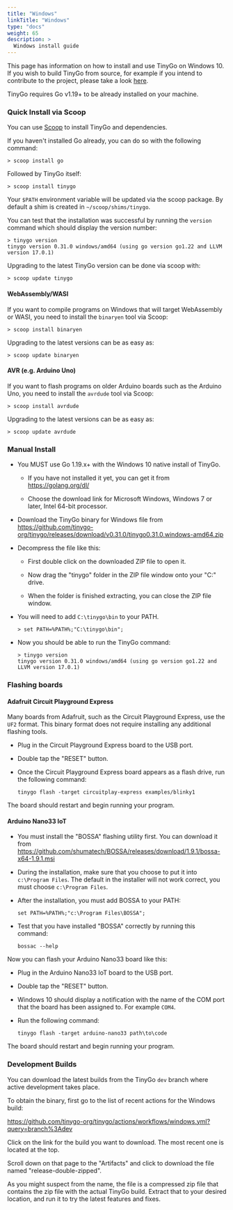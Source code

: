 ```yaml
---
title: "Windows"
linkTitle: "Windows"
type: "docs"
weight: 65
description: >
  Windows install guide
---
```


This page has information on how to install and use TinyGo on Windows 10. If you wish to build TinyGo from source, for example if you intend to contribute to the project, please take a look [here](../../../docs/guides/build).

TinyGo requires Go v1.19+ to be already installed on your machine.

### Quick Install via Scoop

You can use [Scoop](https://scoop.sh/) to install TinyGo and dependencies.

If you haven't installed Go already, you can do so with the following command:

```shell
> scoop install go
```

Followed by TinyGo itself:

```shell
> scoop install tinygo
```

Your `$PATH` environment variable will be updated via the scoop package. By default a shim is created in `~/scoop/shims/tinygo`.

You can test that the installation was successful by running the `version` command which should display the version number:

```shell
> tinygo version
tinygo version 0.31.0 windows/amd64 (using go version go1.22 and LLVM version 17.0.1)
```

Upgrading to the latest TinyGo version can be done via scoop with:

```shell
> scoop update tinygo
```

#### WebAssembly/WASI

If you want to compile programs on Windows that will target WebAssembly or WASI, you need to install the `binaryen` tool via Scoop:

```shell
> scoop install binaryen
```

Upgrading to the latest versions can be as easy as:

```shell
> scoop update binaryen
```

#### AVR (e.g. Arduino Uno)

If you want to flash programs on older Arduino boards such as the Arduino Uno, you need to install the `avrdude` tool via Scoop:

```shell
> scoop install avrdude
```

Upgrading to the latest versions can be as easy as:

```shell
> scoop update avrdude
```


### Manual Install

- You MUST use Go 1.19.x+ with the Windows 10 native install of TinyGo.

    - If you have not installed it yet, you can get it from https://golang.org/dl/

    - Choose the download link for Microsoft Windows, Windows 7 or later, Intel 64-bit processor.

- Download the TinyGo binary for Windows file from https://github.com/tinygo-org/tinygo/releases/download/v0.31.0/tinygo0.31.0.windows-amd64.zip

- Decompress the file like this:

    - First double click on the downloaded ZIP file to open it.

    - Now drag the "tinygo" folder in the ZIP file window onto your "C:" drive.

    - When the folder is finished extracting, you can close the ZIP file window.

- You will need to add `C:\tinygo\bin` to your PATH.

    ```shell
    > set PATH=%PATH%;"C:\tinygo\bin";
    ```

- Now you should be able to run the TinyGo command:

    ```
    > tinygo version
    tinygo version 0.31.0 windows/amd64 (using go version go1.22 and LLVM version 17.0.1)
    ```

### Flashing boards

#### Adafruit Circuit Playground Express

Many boards from Adafruit, such as the Circuit Playground Express, use the `UF2` format. This binary format does not require installing any additional flashing tools.

- Plug in the Circuit Playground Express board to the USB port.

- Double tap the "RESET" button.

- Once the Circuit Playground Express board appears as a flash drive, run the following command:

    ```shell
    tinygo flash -target circuitplay-express examples/blinky1
    ```

The board should restart and begin running your program.

#### Arduino Nano33 IoT

- You must install the "BOSSA" flashing utility first. You can download it from https://github.com/shumatech/BOSSA/releases/download/1.9.1/bossa-x64-1.9.1.msi

- During the installation, make sure that you choose to put it into `c:\Program Files`. The default in the installer will not work correct, you must choose `c:\Program Files`.

- After the installation, you must add BOSSA to your PATH:

    ```shell
    set PATH=%PATH%;"c:\Program Files\BOSSA";
    ```

- Test that you have installed "BOSSA" correctly by running this command:

    ```shell
    bossac --help
    ```

Now you can flash your Arduino Nano33 board like this:

- Plug in the Arduino Nano33 IoT board to the USB port.

- Double tap the "RESET" button.

- Windows 10 should display a notification with the name of the COM port that the board has been assigned to. For example `COM4`.

- Run the following command:

    ```shell
    tinygo flash -target arduino-nano33 path\to\code
    ```

The board should restart and begin running your program.

### Development Builds

You can download the latest builds from the TinyGo `dev` branch where active development takes place.

To obtain the binary, first go to the list of recent actions for the Windows build:

https://github.com/tinygo-org/tinygo/actions/workflows/windows.yml?query=branch%3Adev

Click on the link for the build you want to download. The most recent one is located at the top.

Scroll down on that page to the "Artifacts" and click to download the file named "release-double-zipped".

As you might suspect from the name, the file is a compressed zip file that contains the zip file with the actual TinyGo build. Extract that to your desired location, and run it to try the latest features and fixes.

